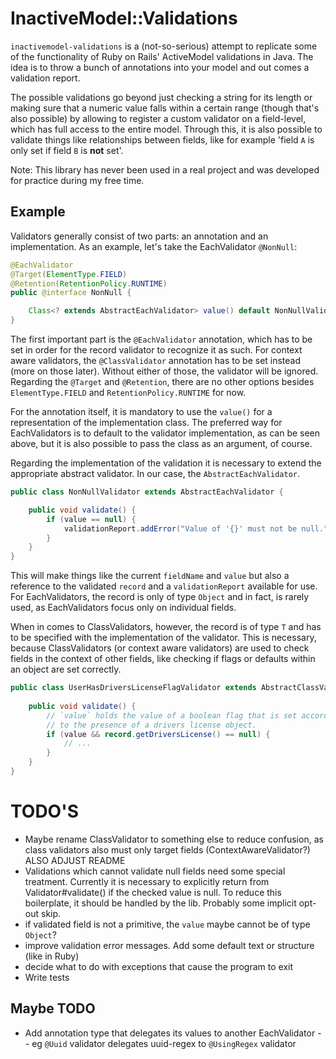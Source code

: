 # InactiveModel::Validations

`inactivemodel-validations` is a (not-so-serious) attempt to replicate some of the functionality of 
Ruby on Rails' ActiveModel validations in Java. The idea is to throw a bunch of annotations into your model
and out comes a validation report.

The possible validations go beyond just checking a string for its length or making sure that a 
numeric value falls within a certain range (though that's also possible) by allowing to register
a custom validator on a field-level, which has full access to the entire model. Through this, it
is also possible to validate things like relationships between fields, like for example 'field 
`A` is only set if field `B` is **not** set'.

Note: This library has never been used in a real project and was developed for practice during 
my free time. 


## Example

Validators generally consist of two parts: an annotation and an implementation. As an example, let's take
the EachValidator `@NonNull`:


```java
@EachValidator
@Target(ElementType.FIELD)
@Retention(RetentionPolicy.RUNTIME)
public @interface NonNull {

    Class<? extends AbstractEachValidator> value() default NonNullValidator.class;
}
```
The first important part is the `@EachValidator` annotation, which has to be set in order for the 
record validator to recognize it as such. For context aware validators, the `@ClassValidator` annotation
has to be set instead (more on those later). Without either of those, the validator will be ignored. 
Regarding the `@Target` and `@Retention`, there are no other options besides `ElementType.FIELD` and 
`RetentionPolicy.RUNTIME` for now.

For the annotation itself, it is mandatory to use the `value()` for a representation of the
implementation class. The preferred way for EachValidators is to default to the validator implementation, 
as can be seen above, but it is also possible to pass the class as an argument, of course.

Regarding the implementation of the validation it is necessary to extend the appropriate abstract
validator. In our case, the `AbstractEachValidator`.

```java
public class NonNullValidator extends AbstractEachValidator {

    public void validate() {
        if (value == null) {
            validationReport.addError("Value of '{}' must not be null.", fieldName);
        }
    }
}
```
This will make things like the current `fieldName` and `value` but also a reference to the validated `record`
and a `validationReport` available for use. For EachValidators, the record is only of type `Object` and in fact,
is rarely used, as EachValidators focus only on individual fields.

When in comes to ClassValidators, however, the record is of type `T` and has to be specified with the implementation
of the validator. This is necessary, because ClassValidators (or context aware validators) are used to check fields
in the context of other fields, like checking if flags or defaults within an object are set correctly. 

```java
public class UserHasDriversLicenseFlagValidator extends AbstractClassValidator<TestUserRecord> {
    
    public void validate() {
        // `value` holds the value of a boolean flag that is set according
        // to the presence of a drivers license object.
        if (value && record.getDriversLicense() == null) {
            // ...
        }
    }
}
```




# TODO'S
- Maybe rename ClassValidator to something else to reduce confusion, as
class validators also must only target fields (ContextAwareValidator?) ALSO ADJUST README
- Validations which cannot validate null fields need some special treatment. Currently it is
necessary to explicitly return from Validator#validate() if the checked value is null. To reduce
this boilerplate, it should be handled by the lib. Probably some implicit opt-out skip.
- if validated field is not a primitive, the `value` maybe cannot be of type `Object`?
- improve validation error messages. Add some default text or structure (like in Ruby)
- decide what to do with exceptions that cause the program to exit
- Write tests

## Maybe TODO
- Add annotation type that delegates its values to another EachValidator
-- eg `@Uuid` validator delegates uuid-regex to `@UsingRegex` validator